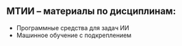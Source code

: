 ## МТИИ – материалы по дисциплинам: 
* Программные cредства для задач ИИ 
* Машинное обучение с подкреплением
 
